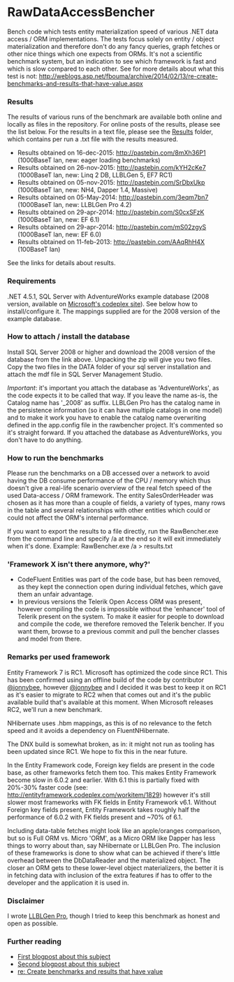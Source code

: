 RawDataAccessBencher
====================
Bench code which tests entity materialization speed of various .NET data access / ORM implementations. The tests focus solely on entity / object materialization and therefore don't do any fancy queries, graph fetches or other nice things which one expects from ORMs. It's not a scientific benchmark system, but an indication to see which framework is fast and which is slow compared to each other. See for more details about what this test is not: http://weblogs.asp.net/fbouma/archive/2014/02/13/re-create-benchmarks-and-results-that-have-value.aspx

### Results ###

The results of various runs of the benchmark are available both online and locally as files in the repository. For online posts of the results, please see the list below. For the results in a text file, please see the [Results](https://github.com/FransBouma/RawDataAccessBencher/tree/master/Results) folder, which contains per run a .txt file with the results measured.

* Results obtained on 16-dec-2015: http://pastebin.com/8mXh36P1 (1000BaseT lan, new: eager loading benchmarks)
* Results obtained on 26-nov-2015: http://pastebin.com/kYH2cKe7 (1000BaseT lan, new: Linq 2 DB, LLBLGen 5, EF7 RC1)
* Results obtained on 05-nov-2015: http://pastebin.com/SrDbxUkp (1000BaseT lan, new: NH4, Dapper 1.4, Massive)
* Results obtained on 05-May-2014: http://pastebin.com/3eqm7bn7 (1000BaseT lan, new: LLBLGen Pro 4.2)
* Results obtained on 29-apr-2014: http://pastebin.com/S0cxSFzK (1000BaseT lan, new: EF 6.1)
* Results obtained on 29-apr-2014: http://pastebin.com/mS02zgyS (1000BaseT lan, new: EF 6.0)
* Results obtained on 11-feb-2013: http://pastebin.com/AAqRhH4X (100BaseT lan)

See the links for details about results.

### Requirements ###

.NET 4.5.1, SQL Server with AdventureWorks example database (2008 version, available on [Microsoft's codeplex site](https://msftdbprodsamples.codeplex.com/releases/view/93587)). See below how to install/configure it. The mappings supplied are for the 2008 version of the example database. 

### How to attach / install the database ###

Install SQL Server 2008 or higher and download the 2008 version of the database from the link above. Unpacking the zip will give you two files. Copy the two files in the DATA folder of your sql server installation and attach the mdf file in SQL Server Management Studio. 

*Important*: it's important you attach the database as 'AdventureWorks', as the code expects it to be called that way. If you leave the name as-is, the Catalog name has '_2008' as suffix. LLBLGen Pro has the catalog name in the persistence information (so it can have multiple catalogs in one model) and to make it work you have to enable the catalog name overwriting defined in the app.config file in the rawbencher project. It's commented so it's straight forward. If you attached the database as AdventureWorks, you don't have to do anything.

### How to run the benchmarks ###

Please run the benchmarks on a DB accessed over a network to avoid having the DB consume performance of the CPU / memory which thus doesn't give a real-life scenario overview of the real fetch speed of the used Data-access / ORM framework. The entity SalesOrderHeader was chosen as it has more than a couple of fields, a variety of types, many rows in the table and several relationships with other entities which could or could not affect the ORM's internal performance. 

If you want to export the results to a file directly, run the RawBencher.exe from the command line and specify /a at the end so it will exit immediately when it's done. Example: RawBencher.exe /a > results.txt

### 'Framework X isn't there anymore, why?'

* CodeFluent Entities was part of the code base, but has been removed, as they kept the connection open during individual fetches, which gave them an unfair advantage. 
* In previous versions the Telerik Open Access ORM was present, however compiling the code is impossible without the 'enhancer' tool of Telerik present on the system. To make it easier for people to download and compile the code, we therefore removed the Telerik bencher. If you want them, browse to a previous commit and pull the bencher classes and model from there. 

### Remarks per used framework ###

Entity Framework 7 is RC1. Microsoft has optimized the code since RC1. This has been confirmed using an offline build of the code by contributor [@jonnybee](https://github.com/jonnybee), however [@jonnybee](https://github.com/jonnybee) and I decided it was best to keep it on RC1 as it's easier to migrate to RC2 when that comes out and it's the public available build that's available at this moment. When Microsoft releases RC2, we'll run a new benchmark. 

NHibernate uses .hbm mappings, as this is of no relevance to the fetch speed and it avoids a dependency on FluentNHibernate.

The DNX build is somewhat broken, as in: it might not run as tooling has been updated since RC1. We hope to fix this in the near future.

In the Entity Framework code, Foreign key fields are present in the code base, as other frameworks fetch them too. This makes Entity Framework become slow in 6.0.2 and earlier. With 6.1 this is partially fixed with 20%-30% faster code (see: http://entityframework.codeplex.com/workitem/1829) however it's still slower most frameworks with FK fields in Entity Framework v6.1. Without Foreign key fields present, Entity Framework takes roughly half the performance of 6.0.2 with FK fields present and ~70% of 6.1. 

Including data-table fetches might look like an apple/oranges comparison, but so is Full ORM vs. Micro 'ORM', as a Micro ORM like Dapper has less things to worry about than, say NHibernate or LLBLGen Pro. The inclusion of these frameworks is done to show what can be achieved if there's little overhead between the DbDataReader and the materialized object. The closer an ORM gets to these lower-level object materializers, the better it is in fetching data with inclusion of the extra features if has to offer to the developer and the application it is used in. 

### Disclaimer ###
I wrote [LLBLGen Pro](http://www.llblgen.com/), though I tried to keep this benchmark as honest and open as possible.

### Further reading ###

* [First blogpost about this subject](http://weblogs.asp.net/fbouma/archive/2013/12/09/fetch-performance-of-various-net-orm-data-access-frameworks.aspx)
* [Second blogpost about this subject](http://weblogs.asp.net/fbouma/archive/2014/02/11/fetch-performance-of-various-net-orm-data-access-frameworks-part-2.aspx)
* [re: Create benchmarks and results that have value](http://weblogs.asp.net/fbouma/archive/2014/02/13/re-create-benchmarks-and-results-that-have-value.aspx)
